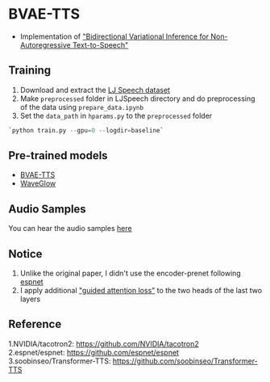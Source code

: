 # BVAE-TTS
- Implementation of ["Bidirectional Variational Inference for Non-Autoregressive Text-to-Speech"](https://openreview.net/forum?id=o3iritJHLfO)  
  

## Training  
1. Download and extract the [LJ Speech dataset](https://keithito.com/LJ-Speech-Dataset/)  
2. Make `preprocessed` folder in LJSpeech directory and do preprocessing of the data using `prepare_data.ipynb`  
3. Set the `data_path` in `hparams.py` to the `preprocessed` folder  
```python
`python train.py --gpu=0 --logdir=baseline`  
```  


## Pre-trained models  
- [BVAE-TTS](http://milabfile.snu.ac.kr:15000/sharing/QZVJOnyXk)  
- [WaveGlow](http://milabfile.snu.ac.kr:15000/sharing/KJnICuRjm)  


## Audio Samples  
You can hear the audio samples [here](https://leeyoonhyung.github.io/Transformer-TTS/)  


## Notice  
1. Unlike the original paper, I didn't use the encoder-prenet following [espnet](https://github.com/espnet/espnet)  
2. I apply additional ["guided attention loss"](https://arxiv.org/pdf/1710.08969.pdf) to the two heads of the last two layers  


## Reference
1.NVIDIA/tacotron2: https://github.com/NVIDIA/tacotron2  
2.espnet/espnet: https://github.com/espnet/espnet  
3.soobinseo/Transformer-TTS: https://github.com/soobinseo/Transformer-TTS
